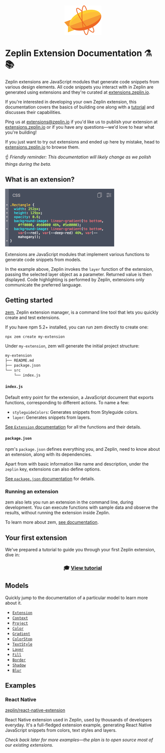 <p align="center">
    <img src="img/logo.svg" alt="Zeplin Logo" />
</p>

# Zeplin Extension Documentation ⚗️📚

Zeplin extensions are JavaScript modules that generate code snippets from various design elements. All code snippets you interact with in Zeplin are generated using extensions and they're curated at [extensions.zeplin.io](https://extensions.zeplin.io).

If you're interested in developing your own Zeplin extension, this documentation covers the basics of building one along with a [tutorial](tutorial.md) and discusses their capabilities.

Ping us at [extensions@zeplin.io](mailto:extensions@zeplin.io) if you'd like us to publish your extension at [extensions.zeplin.io](https://extensions.zeplin.io) or if you have any questions—we'd love to hear what you're building!

If you just want to try out extensions and ended up here by mistake, head to [extensions.zeplin.io](https://extensions.zeplin.io) to browse them.

☝️ _Friendly reminder: This documentation will likely change as we polish things during the beta._

## What is an extension?

![CSS extension](img/cssExtension.png)

Extensions are JavaScript modules that implement various functions to generate code snippets from models.

In the example above, Zeplin invokes the `layer` function of the extension, passing the selected layer object as a parameter. Returned value is then displayed. Code highlighting is performed by Zeplin, extensions only communicate the preferred language.

## Getting started

[zem](https://github.com/zeplin/zem), Zeplin extension manager, is a command line tool that lets you quickly create and test  extensions.

If you have npm 5.2+ installed, you can run zem directly to create one:

```sh
npx zem create my-extension
```

Under `my-extension`, zem will generate the initial project structure:

```
my-extension
├── README.md
├── package.json
└── src
    └── index.js
```

#### `index.js`

Default entry point for the extension, a JavaScript document that exports functions, corresponding to different actions. To name a few:

- `styleguideColors`: Generates snippets from Styleguide colors.
- `layer`: Generates snippets from layers.

[See `Extension` documentation](model/extension.md) for all the functions and their details.

#### `package.json`

npm's `package.json` defines everything you, and Zeplin, need to know about an extension, along with its dependencies.

Apart from with basic information like name and description, under the `zeplin` key, extensions can also define options.

[See `package.json` documentation](package.md) for details.

### Running an extension

zem also lets you run an extension in the command line, during development. You can execute functions with sample data and observe the results, without running the extension inside Zeplin.

To learn more about zem, [see documentation](https://github.com/zeplin/zem).

## Your first extension

We've prepared a tutorial to guide you through your first Zeplin extension, dive in:

<h3 align="center">
    🎓 <a href="tutorial.md">View tutorial</a>
</h3>

## Models

Quickly jump to the documentation of a particular model to learn more about it.

- [`Extension`](model/extension.md)
- [`Context`](model/context.md)
- [`Project`](model/project.md)
- [`Color`](model/color.md)
- [`Gradient`](model/gradient.md)
- [`ColorStop`](model/colorStop.md)
- [`TextStyle`](model/textStyle.md)
- [`Layer`](model/layer.md)
- [`Fill`](model/fill.md)
- [`Border`](model/border.md)
- [`Shadow`](model/shadow.md)
- [`Blur`](model/blur.md)

## Examples

### React Native

[zeplin/react-native-extension](https://github.com/zeplin/react-native-extension)

React Native extension used in Zeplin, used by thousands of developers everyday. It's a full-fledged extension example, generating React Native JavaScript snippets from colors, text styles and layers.

_Check back later for more examples—the plan is to open source most of our existing extensions._
